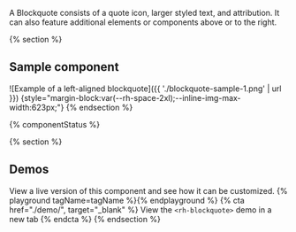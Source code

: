 A Blockquote consists of a quote icon, larger styled text, and attribution. It 
can also feature additional elements or components above or to the right.

{% section %}
## Sample component

![Example of a left-aligned blockquote]({{ './blockquote-sample-1.png' | url }}) {style="margin-block:var(--rh-space-2xl);--inline-img-max-width:623px;"}
{% endsection %}

{% componentStatus %}

{% section %}
  ## Demos
  View a live version of this component and see how it can be customized.
  {% playground tagName=tagName %}{% endplayground %}
  {% cta href="./demo/", target="_blank" %}
    View the `<rh-blockquote>` demo in a new tab
  {% endcta %}
{% endsection %}

